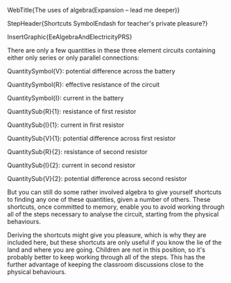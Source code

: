 WebTitle{The uses of algebra(Expansion &ndash; lead me deeper)}

StepHeader{Shortcuts SymbolEndash for teacher's private pleasure?}

InsertGraphic{EeAlgebraAndElectricityPRS}

There are only a few quantities in these three element circuits containing either only series or only parallel connections:

QuantitySymbol{V}: potential difference across the battery

QuantitySymbol{R}: effective resistance of the circuit

QuantitySymbol{I}: current in the battery

QuantitySub{R}{1}: resistance of first resistor

QuantitySub{I}{1}: current in first resistor

QuantitySub{V}{1}: potential difference across first resistor

QuantitySub{R}{2}: resistance of second resistor

QuantitySub{I}{2}: current in second resistor

QuantitySub{V}{2}: potential difference across second resistor

But you can still do some rather involved algebra to give yourself shortcuts to finding any one of these quantities, given a number of others. These shortcuts, once committed to memory, enable you to avoid working through all of the steps necessary to analyse the circuit, starting from the physical behaviours.

Deriving the shortcuts might give you pleasure, which is why they are included here, but these shortcuts are only useful if you know the lie of the land and where you are going. Children are not in this position, so it's probably better to keep working through all of the steps. This has the further advantage of keeping the classroom discussions close to the physical behaviours.

